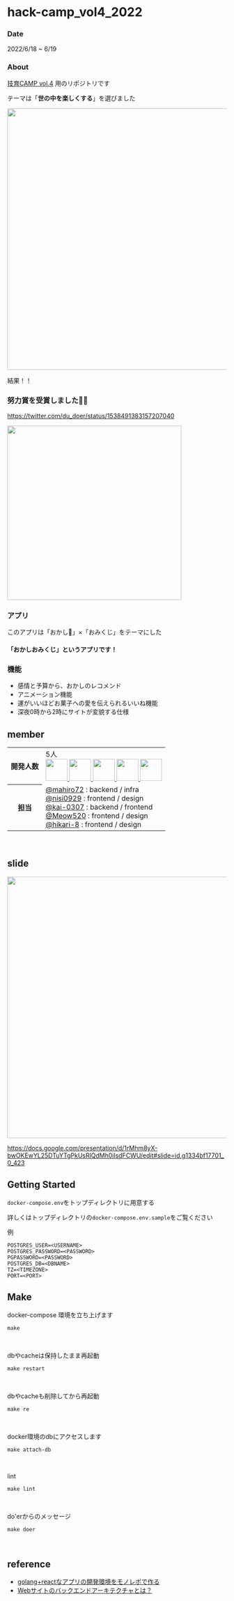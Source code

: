 # hack-camp_vol4_2022

### Date

2022/6/18 ~ 6/19

### About

[技育CAMP vol.4](https://talent.supporterz.jp/events/bb31fa1b-da48-4c57-8376-70f2e7129cd7/?utm_source=next&utm_medium=geekcamp) 用のリポジトリです

テーマは「**世の中を楽しくする**」を選びました

<img width="600px" src="https://user-images.githubusercontent.com/70263039/174615877-2af51df9-b7d1-44c1-aa26-c7f0d7de756e.png" />

<br>

結果！！

### **努力賞**を受賞しました👏👏

https://twitter.com/du_doer/status/1538491383157207040

<a href="https://twitter.com/du_doer/status/1538491383157207040">
  <img width="400px" src="https://user-images.githubusercontent.com/70263039/174616465-569b8880-440a-4625-9b4b-2d1b25f7dd56.png" />
</a>

<br>

### アプリ

このアプリは「おかし🍩」×「おみくじ」をテーマにした

#### 「おかしおみくじ」というアプリです！


### 機能

- 感情と予算から、おかしのレコメンド
- アニメーション機能
- 運がいいほどお菓子への愛を伝えられるいいね機能
- 深夜0時から2時にサイトが変貌する仕様

 
## member

<table>
  <tr>
    <th>開発人数</th>
    <td>
      5人<br>
      <b><a href="https://github.com/mahiro72"><img src="https://github.com/mahiro72.png" width="50px;" /></b>
      <b><a href="https://github.com/nisi0929"><img src="https://github.com/nisi0929.png" width="50px;" /></b>
      <b><a href="https://github.com/kai-0307"><img src="https://github.com/kai-0307.png" width="50px;" /></b>
      <b><a href="https://github.com/Meow520"><img src="https://github.com/Meow520.png" width="50px;" /></b>
      <b><a href="https://github.com/hikari-8"><img src="https://github.com/hikari-8.png" width="50px;" /></b>
    </td>
  </tr>
  <tr>
    <th>担当</th>
    <td>
      <a href="https://github.com/mahiro72">@mahiro72</a> : backend / infra <br>
      <a href="https://github.com/nisi0929">@nisi0929</a> : frontend / design <br>
      <a href="https://github.com/kai-0307">@kai-0307</a> : backend / frontend <br>
      <a href="https://github.com/Meow520">@Meow520</a> : frontend / design <br>
      <a href="https://github.com/hikari-8">@hikari-8</a> : frontend / design<br>
    </td>
  </tr>
</table>

<br>
       

       
## slide
       
<img width="600px" src="https://user-images.githubusercontent.com/70263039/174618357-7f17a091-3dc5-4b0d-b485-9669a12184a2.png" />

       
https://docs.google.com/presentation/d/1rMhm8yX-bwOKEwYL25DTuYTgPkUsRlQdMh0ilsdFCWU/edit#slide=id.g1334bf17701_0_423
       

## Getting Started

```docker-compose.env```をトップディレクトリに用意する
       
詳しくはトップディレクトリの```docker-compose.env.sample```をご覧ください

例
```
POSTGRES_USER=<USERNAME>
POSTGRES_PASSWORD=<PASSWORD>
PGPASSWORD=<PASSWORD>
POSTGRES_DB=<DBNAME>
TZ=<TIMEZONE>
PORT=<PORT>
```


## Make

docker-compose 環境を立ち上げます

```
make
```

<br>

dbやcacheは保持したまま再起動

```
make restart
```

<br>

dbやcacheも削除してから再起動

```
make re
```


<br>

docker環境のdbにアクセスします

```
make attach-db
```

<br>

lint

```
make lint
```

<br>
       
do'erからのメッセージ

```
make doer
```

<br>


## reference
- [golang+reactなアプリの開発環境をモノレポで作る](https://zenn.dev/karabiner/articles/golang_react_monorepo)
- [Webサイトのバックエンドアーキテクチャとは？](https://jp.indeed.com/career-advice/career-development/what-is-backend-web-architecture)
